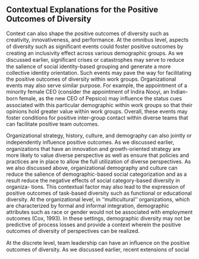 ## Contextual Explanations for the Positive Outcomes of Diversity

Context can also shape the positive outcomes of diversity such as creativity, innovativeness, and performance. At the omnibus level, aspects of diversity such as signiﬁcant events could foster positive outcomes by creating an inclusivity effect across various demographic groups. As we discussed earlier, signiﬁcant crises or catastrophes may serve to reduce the salience of social identity-based grouping and generate a more collective identity orientation. Such events may pave the way for facilitating the positive outcomes of diversity within work groups. Organizational events may also serve similar purpose. For example, the appointment of a minority female CEO (consider the appointment of Indira Nooyi, an Indian-born female, as the new CEO of Pepsico) may inﬂuence the status cues associated with this particular demographic within work groups so that their opinions hold greater value within work groups. Overall, these events may foster conditions for positive inter-group contact within diverse teams that can facilitate positive team outcomes.

Organizational strategy, history, culture, and demography can also jointly or independently inﬂuence positive outcomes. As we discussed earlier, organizations that have an innovation and growth-oriented strategy are more likely to value diverse perspective as well as ensure that policies and practices are in place to allow the full utilization of diverse perspectives. As we also discussed above, organizational demography and culture can reduce the salience of demographic-based social categorization and as a result reduce the negative effects of social category-based diversity in organiza- tions. This contextual factor may also lead to the expression of positive outcomes of task-based diversity such as functional or educational diversity. At the organizational level, in ‘‘multicultural’’ organizations, which are characterized by formal and informal integration, demographic attributes such as race or gender would not be associated with employment outcomes (Cox, 1993). In these settings, demographic diversity may not be predictive of process losses and provide a context wherein the positive outcomes of diversity of perspectives can be realized.

At the discrete level, team leadership can have an inﬂuence on the positive outcomes of diversity. As we discussed earlier, recent extensions of social